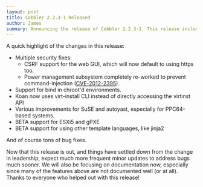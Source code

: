 ```yaml
---
layout: post
title: Cobbler 2.2.3-1 Released
author: James
summary: Announcing the release of Cobbler 2.2.3-1. This release includes fixes for the power management sub-system calls, in order to address several security vulnerabilities involving shell command injection.
---
```

A quick highlight of the changes in this release:

* Multiple security fixes:
  * CSRF support for the web GUI, which will now default to using https too.
  * Power management subsystem completely re-worked to prevent command-injection ([CVE-2012-2395](https://access.redhat.com/security/cve/CVE-2012-2395)).
* Support for bind in chroot'd environments.
* Koan now uses virt-install CLI instead of directly accessing the virtinst API
* Various improvements for SuSE and autoyast, especially for PPC64-based systems.
* BETA support for ESXi5 and gPXE
* BETA support for using other template languages, like jinja2

And of course tons of bug fixes.

Now that this release is out, and things have settled down from the change in leadership, expect much more frequent minor updates to address bugs much sooner. We will also be focusing on documentation now, especially since many of the features above are not documented well (or at all). Thanks to everyone who helped out with this release!
